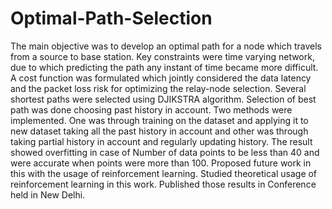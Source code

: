 # Optimal-Path-Selection

The main objective was to develop an optimal path for a node which travels from a source to base station. Key constraints were time varying network, due to which predicting the path any instant of time became more difficult.
A cost function was formulated which jointly considered the data latency and the packet loss risk for optimizing the relay-node selection. Several shortest paths were selected using DJIKSTRA algorithm. Selection of best path was done choosing past history in account. 
Two methods were implemented. One was through training on the dataset and applying it to new dataset taking all the past history in account and other was through taking partial history in account and regularly updating history.
The result showed overfitting in case of Number of data points to be less than 40 and were accurate when points were more than 100. 
Proposed future work in this with the usage of reinforcement learning. Studied theoretical usage of reinforcement learning in this work. Published those results in Conference held in New Delhi.  


